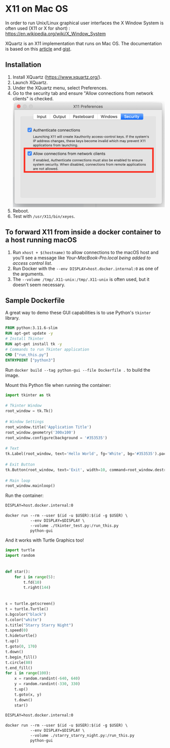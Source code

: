 # X11 on Mac OS

In order to run Unix/Linux graphical user interfaces the X Window System is often used (X11 or X for short) : https://en.wikipedia.org/wiki/X_Window_System

XQuartz is an X11 implementation that runs on Mac OS. The documentation is based on this [article](https://towardsdatascience.com/empowering-docker-using-tkinter-gui-bf076d9e4974) and [gist](https://gist.github.com/paul-krohn/e45f96181b1cf5e536325d1bdee6c949).

## Installation

1. Install XQuartz (https://www.xquartz.org/).
2. Launch XQuartz.
3. Under the XQuartz menu, select Preferences.
4. Go to the security tab and ensure "Allow connections from network clients" is checked.
   ![XQuartz Security Settings](../images/XQuartz/XQuartzSettings.png)
5. Reboot.
6. Test with `/usr/X11/bin/xeyes`.

## To forward X11 from inside a docker container to a host running macOS

1. Run `xhost + $(hostname)` to allow connections to the macOS host and you'll see a message like _Your-MacBook-Pro.local being added to access control list_.
2. Run Docker with the `--env DISPLAY=host.docker.internal:0` as one of the arguments.
3. The `--volume /tmp/.X11-unix:/tmp/.X11-unix` is often used, but it doesn't seem necessary.

## Sample Dockerfile

A great way to demo these GUI capabilities is to use Python's `tkinter` library.

```Dockerfile
FROM python:3.11.6-slim
RUN apt-get update -y
# Install Tkinter
RUN apt-get install tk -y
# Commands to run Tkinter application
CMD ["run_this.py"]
ENTRYPOINT ["python3"]
```

Run `docker build --tag python-gui --file Dockerfile .` to build the image.

Mount this Python file when running the container:

```Python
import tkinter as tk

# Tkinter Window
root_window = tk.Tk()

# Window Settings
root_window.title('Application Title')
root_window.geometry('300x100')
root_window.configure(background = '#353535')

# Text
tk.Label(root_window, text='Hello World', fg='White', bg='#353535').pack()

# Exit Button
tk.Button(root_window, text='Exit', width=10, command=root_window.destroy).pack()

# Main loop
root_window.mainloop()
```

Run the container:

```shell
DISPLAY=host.docker.internal:0

docker run --rm --user $(id -u $USER):$(id -g $USER) \
           --env DISPLAY=$DISPLAY \
           --volume ./tkinter_test.py:/run_this.py
           python-gui
```

And it works with Turtle Graphics too!

```Python
import turtle
import random


def star():
    for i in range(5):
        t.fd(10)
        t.right(144)


s = turtle.getscreen()
t = turtle.Turtle()
s.bgcolor("black")
t.color("white")
s.title("Starry Starry Night")
t.speed(0)
t.hideturtle()
t.up()
t.goto(0, 170)
t.down()
t.begin_fill()
t.circle(80)
t.end_fill()
for i in range(100):
    x = random.randint(-640, 640)
    y = random.randint(-330, 330)
    t.up()
    t.goto(x, y)
    t.down()
    star()
```

```shell
DISPLAY=host.docker.internal:0

docker run --rm --user $(id -u $USER):$(id -g $USER) \
           --env DISPLAY=$DISPLAY \
           --volume ./starry_starry_night.py:/run_this.py
           python-gui
```
